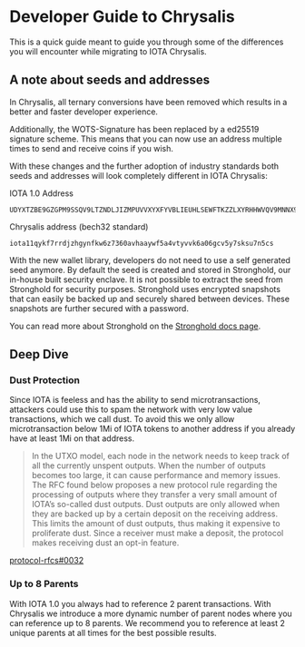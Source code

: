 # Developer Guide to Chrysalis

This is a quick guide meant to guide you through some of the differences you will encounter while migrating to IOTA Chrysalis.

## A note about seeds and addresses

In Chrysalis, all ternary conversions have been removed which results in a better and faster developer experience.

Additionally, the WOTS-Signature has been replaced by a ed25519 signature scheme. This means that you can now use an address multiple times to send and receive coins if you wish. 

With these changes and the further adoption of industry standards both seeds and addresses will look completely different in IOTA Chrysalis:

IOTA 1.0 Address

```bash=
UDYXTZBE9GZGPM9SSQV9LTZNDLJIZMPUVVXYXFYVBLIEUHLSEWFTKZZLXYRHHWVQV9MNNX9KZC9D9UZWZRGJMIGPDW
```

Chrysalis address (bech32 standard)

```bash=
iota11qykf7rrdjzhgynfkw6z7360avhaaywf5a4vtyvvk6a06gcv5y7sksu7n5cs
```

With the new wallet library, developers do not need to use a self generated seed anymore. By default the seed is created and stored in Stronghold, our in-house built security enclave. It is not possible to extract the seed from Stronghold for security purposes. Stronghold uses encrypted snapshots that can easily be backed up and securely shared between devices. These snapshots are further secured with a password.

You can read more about Stronghold on the [Stronghold docs page](https://stronghold.docs.iota.org).


## Deep Dive

### Dust Protection
Since IOTA is feeless and has the ability to send microtransactions, attackers could use this to spam the network with very low value transactions, which we call dust. To avoid this we only allow microtransaction below 1Mi of IOTA tokens to another address if you already have at least 1Mi on that address.

> In the UTXO model, each node in the network needs to keep track of all the currently unspent outputs. When the number of outputs becomes too large, it can cause performance and memory issues. The RFC found below proposes a new protocol rule regarding the processing of outputs where they transfer a very small amount of IOTA’s so-called dust outputs. Dust outputs are only allowed when they are backed up by a certain deposit on the receiving address. This limits the amount of dust outputs, thus making it expensive to proliferate dust. Since a receiver must make a deposit, the protocol makes receiving dust an opt-in feature.

[protocol-rfcs#0032](https://github.com/iotaledger/protocol-rfcs/pull/32)

### Up to 8 Parents
With IOTA 1.0 you always had to reference 2 parent transactions. With Chrysalis we introduce a more dynamic
number of parent nodes where you can reference up to 8 parents. We recommend you to reference at least 2 unique parents at all times for the best possible results.

